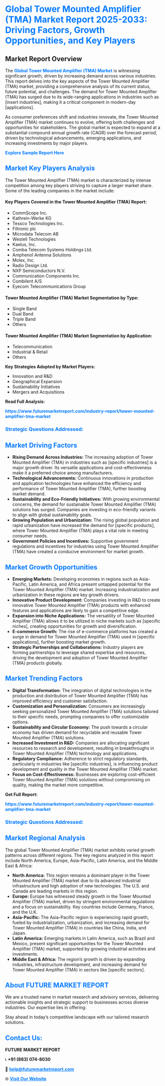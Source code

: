 <h1 style="color: #007BFF;">Global Tower Mounted Amplifier (TMA) Market Report 2025-2033: Driving Factors, Growth Opportunities, and Key Players</h1>

<section id="overview">
<h2>Market Report Overview</h2>
<p>The <a href="https://www.futuremarketreport.com/industry-report/tower-mounted-amplifier-tma-market" style="color: #007BFF; text-decoration: none;"><strong>Global Tower Mounted Amplifier (TMA) Market</strong></a> is witnessing significant growth, driven by increasing demand across various industries. This report delves into the key aspects of the Tower Mounted Amplifier (TMA) market, providing a comprehensive analysis of its current status, future potential, and challenges. The demand for Tower Mounted Amplifier (TMA) has surged due to its wide-ranging applications in industries such as [insert industries], making it a critical component in modern-day [applications].</p>
<p>As consumer preferences shift and industries innovate, the Tower Mounted Amplifier (TMA) market continues to evolve, offering both challenges and opportunities for stakeholders. The global market is expected to expand at a substantial compound annual growth rate (CAGR) over the forecast period, driven by technological advancements, emerging applications, and increasing investments by major players.</p>
</section>

<section id="overview">
<p><a href="https://www.futuremarketreport.com/request-sample/reportId=82459" style="color: #007BFF; text-decoration: none;"><strong>Explore Sample Report Here</strong></a></p>
</section>

<section id="key-players">
<h2 style="color: #007BFF;">Market Key Players Analysis</h2>
<p>The Tower Mounted Amplifier (TMA) market is characterized by intense competition among key players striving to capture a larger market share. Some of the leading companies in the market include:</p>
<h4>Key Players Covered in the Tower Mounted Amplifier (TMA) Report:</h4>
<ul><li>CommScope Inc.</li><li>Kathrein-Werke KG</li><li>Tessco Technologies Inc.</li><li>Filtronic plc</li><li>Microdata Telecom AB</li><li>Westell Technologies</li><li>Kaelus, Inc.</li><li>Comba Telecom Systems Holdings Ltd.</li><li>Amphenol Antenna Solutions</li><li>Molex, Inc.</li><li>Radio Design Ltd.</li><li>NXP Semiconductors N.V.</li><li>Communication Components Inc.</li><li>Combilent A/S</li><li>Eyecom Telecommunications Group</li></ul>
<h4>Tower Mounted Amplifier (TMA) Market Segmentation by Type:</h4>
<ul><li>Single Band</li><li>Dual Band</li><li>Triple Band</li><li>Others</li></ul>

<h4>Tower Mounted Amplifier (TMA) Market Segmentation by Application:</h4>
<ul><li>Telecommunication</li><li>Industrial &amp; Retail</li><li>Others</li></ul>
<p><strong>Key Strategies Adopted by Market Players:</strong></p>
<ul>
<li>Innovation and R&D</li>
<li>Geographical Expansion</li>
<li>Sustainability Initiatives</li>
<li>Mergers and Acquisitions</li>
</ul>
</section>

<section>
<p><strong>Read Full Analysis: </strong></p><a href="https://www.futuremarketreport.com/industry-report/tower-mounted-amplifier-tma-market" style="color: #007BFF; text-decoration: none;"><strong>https://www.futuremarketreport.com/industry-report/tower-mounted-amplifier-tma-market</strong></a>
<h3 style="color: #007BFF;">Strategic Questions Addressed:</h3>
</section>

<section id="driving-factors">
<h2 style="color: #007BFF;">Market Driving Factors</h2>
<ul>
<li><strong>Rising Demand Across Industries:</strong> The increasing adoption of Tower Mounted Amplifier (TMA) in industries such as [specific industries] is a major growth driver. Its versatile applications and cost-effectiveness make it a preferred choice among manufacturers.</li>
<li><strong>Technological Advancements:</strong> Continuous innovations in production and application technologies have enhanced the efficiency and performance of Tower Mounted Amplifier (TMA), further boosting market demand.</li>
<li><strong>Sustainability and Eco-Friendly Initiatives:</strong> With growing environmental concerns, the demand for sustainable Tower Mounted Amplifier (TMA) solutions has surged. Companies are investing in eco-friendly variants to align with global sustainability goals.</li>
<li><strong>Growing Population and Urbanization:</strong> The rising global population and rapid urbanization have increased the demand for [specific products], where Tower Mounted Amplifier (TMA) plays a vital role in meeting consumer needs.</li>
<li><strong>Government Policies and Incentives:</strong> Supportive government regulations and incentives for industries using Tower Mounted Amplifier (TMA) have created a conducive environment for market growth.</li>
</ul>
</section>

<section id="growth-opportunities">
<h2 style="color: #007BFF;">Market Growth Opportunities</h2>
<ul>
<li><strong>Emerging Markets:</strong> Developing economies in regions such as Asia-Pacific, Latin America, and Africa present untapped potential for the Tower Mounted Amplifier (TMA) market. Increasing industrialization and urbanization in these regions are key growth drivers.</li>
<li><strong>Innovative Product Development:</strong> Companies investing in R&D to create innovative Tower Mounted Amplifier (TMA) products with enhanced features and applications are likely to gain a competitive edge.</li>
<li><strong>Expansion into Niche Applications:</strong> The versatility of Tower Mounted Amplifier (TMA) allows it to be utilized in niche markets such as [specific niches], creating opportunities for growth and diversification.</li>
<li><strong>E-commerce Growth:</strong> The rise of e-commerce platforms has created a surge in demand for Tower Mounted Amplifier (TMA) used in [specific applications], further boosting market growth.</li>
<li><strong>Strategic Partnerships and Collaborations:</strong> Industry players are forming partnerships to leverage shared expertise and resources, driving the development and adoption of Tower Mounted Amplifier (TMA) products globally.</li>
</ul>
</section>

<section id="trending-factors">
<h2 style="color: #007BFF;">Market Trending Factors</h2>
<ul>
<li><strong>Digital Transformation:</strong> The integration of digital technologies in the production and distribution of Tower Mounted Amplifier (TMA) has improved efficiency and customer satisfaction.</li>
<li><strong>Customization and Personalization:</strong> Consumers are increasingly seeking personalized Tower Mounted Amplifier (TMA) solutions tailored to their specific needs, prompting companies to offer customizable options.</li>
<li><strong>Sustainability and Circular Economy:</strong> The push towards a circular economy has driven demand for recyclable and reusable Tower Mounted Amplifier (TMA) solutions.</li>
<li><strong>Increased Investment in R&D:</strong> Companies are allocating significant resources to research and development, resulting in breakthroughs in Tower Mounted Amplifier (TMA) technology and applications.</li>
<li><strong>Regulatory Compliance:</strong> Adherence to strict regulatory standards, particularly in industries like [specific industries], is influencing product development and quality in the Tower Mounted Amplifier (TMA) market.</li>
<li><strong>Focus on Cost-Effectiveness:</strong> Businesses are exploring cost-efficient Tower Mounted Amplifier (TMA) solutions without compromising on quality, making the market more competitive.</li>
</ul>
</section>

<section>
<p><strong>Get Full Report: </strong></p><a href="https://www.futuremarketreport.com/industry-report/tower-mounted-amplifier-tma-market" style="color: #007BFF; text-decoration: none;"><strong>https://www.futuremarketreport.com/industry-report/tower-mounted-amplifier-tma-market</strong></a>
<h3 style="color: #007BFF;">Strategic Questions Addressed:</h3>
</section>


<section id="regional-analysis">
<h2 style="color: #007BFF;">Market Regional Analysis</h2>
<p>The global Tower Mounted Amplifier (TMA) market exhibits varied growth patterns across different regions. The key regions analyzed in this report include North America, Europe, Asia-Pacific, Latin America, and the Middle East & Africa:</p>
<ul>
<li><strong>North America:</strong> This region remains a dominant player in the Tower Mounted Amplifier (TMA) market due to its advanced industrial infrastructure and high adoption of new technologies. The U.S. and Canada are leading markets in this region.</li>
<li><strong>Europe:</strong> Europe has witnessed steady growth in the Tower Mounted Amplifier (TMA) market, driven by stringent environmental regulations and a focus on sustainability. Key countries include Germany, France, and the U.K.</li>
<li><strong>Asia-Pacific:</strong> The Asia-Pacific region is experiencing rapid growth, fueled by industrialization, urbanization, and increasing demand for Tower Mounted Amplifier (TMA) in countries like China, India, and Japan.</li>
<li><strong>Latin America:</strong> Emerging markets in Latin America, such as Brazil and Mexico, present significant opportunities for the Tower Mounted Amplifier (TMA) market, supported by growing industrial activities and investments.</li>
<li><strong>Middle East & Africa:</strong> The region’s growth is driven by expanding industries, infrastructure development, and increasing demand for Tower Mounted Amplifier (TMA) in sectors like [specific sectors].</li>
</ul>
</section>

<footer>
<h2 style="color: #007BFF;">About FUTURE MARKET REPORT</h2>
<p>We are a trusted name in market research and advisory services, delivering actionable insights and strategic support to businesses across diverse industries. Our expertise lies in offering:</p>

<p>Stay ahead in today’s competitive landscape with our tailored research solutions.</p>

<h2 style="color: #007BFF;">Contact Us:</h2>
<p><strong>FUTURE MARKET REPORT</strong></p>
<p>📞 <strong>+91 (883) 074-8030</strong></p>
<p>📧 <strong><a href="mailto:help@futuremarketreport.com" style="color: #007BFF;">help@futuremarketreport.com</a></strong></p>
<p>🌐 <strong><a href="https://www.futuremarketreport.com/" style="color: #007BFF;">Visit Our Website</a></strong></p>
</footer>
